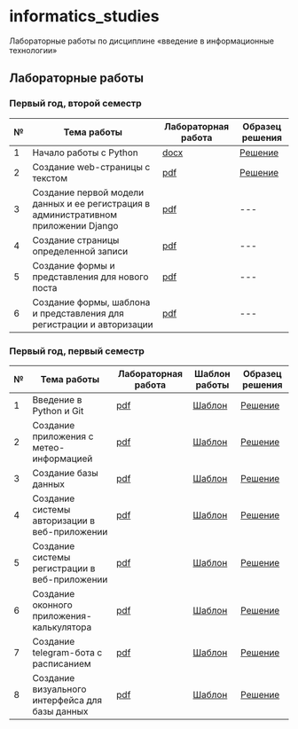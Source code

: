# informatics_studies

Лабораторные работы по дисциплине «введение в информационные технологии»

## Лабораторные работы

### Первый год, второй семестр

| № | Тема работы | Лабораторная работа | Образец решения |
|---|-------------|---------------------|-----------------|
| 1 | Начало работы с Python | [docx](laboratory_works/year_1/semester_2/laboratory_1.docx) | [Решение](https://github.com/PatriotRossii/informatics_laboratories_8) |
| 2 | Создание web-страницы с текстом | [pdf](laboratory_works/year_1/semester_2/laboratory_2.pdf) | [Решение](https://github.com/PatriotRossii/informatics_laboratories_9) |
| 3 | Создание первой модели данных и ее регистрация в административном приложении Django | [pdf](laboratory_works/year_1/semester_2/laboratory_3.pdf) | --- |
| 4 | Создание страницы определенной записи | [pdf](laboratory_works/year_1/semester_2/laboratory_4.pdf) | --- |
| 5 | Создание формы и представления для нового поста | [pdf](laboratory_works/year_1/semester_2/laboratory_5.pdf) | --- |
| 6 | Создание формы, шаблона и представления для регистрации и авторизации | [pdf](laboratory_works/year_1/semester_2/laboratory_6.pdf) | --- |

### Первый год, первый семестр

| № | Тема работы | Лабораторная работа | Шаблон работы | Образец решения |
|---|-------------|---------------------| ------------- | --------------- |
| 1 | Введение в Python и Git | [pdf](laboratory_works/year_1/semester_1/laboratory_1/task.pdf) | [Шаблон](https://github.com/BFI-2202/informatics_laboratories_0) | [Решение](https://github.com/PatriotRossii/informatics_laboratories_0) |
| 2 | Создание приложения с метео-информацией | [pdf](laboratory_works/year_1/semester_1/laboratory_2/task.pdf) | [Шаблон](https://github.com/BFI-2202/informatics_laboratories_1) | [Решение](https://github.com/PatriotRossii/informatics_laboratories_1) |
| 3 | Создание базы данных | [pdf](laboratory_works/year_1/semester_1/laboratory_3/task.pdf) | [Шаблон](https://github.com/BFI-2202/informatics_laboratories_2) | [Решение](https://github.com/PatriotRossii/informatics_laboratories_2) |
| 4 | Создание системы авторизации в веб-приложении | [pdf](laboratory_works/year_1/semester_1/laboratory_4/task.pdf) | [Шаблон](https://github.com/BFI-2202/informatics_laboratories_3) | [Решение](https://github.com/PatriotRossii/informatics_laboratories_3) |
| 5 | Создание системы регистрации в веб-приложении | [pdf](laboratory_works/year_1/semester_1/laboratory_5/task.pdf) | [Шаблон](https://github.com/BFI-2202/informatics_laboratories_4) | [Решение](https://github.com/PatriotRossii/informatics_laboratories_4) |
| 6 | Создание оконного приложения-калькулятора | [pdf](laboratory_works/year_1/semester_1/laboratory_6/task.pdf) | [Шаблон](https://github.com/BFI-2202/informatics_laboratories_5) | [Решение](https://github.com/PatriotRossii/informatics_laboratories_5) |
| 7 | Создание telegram-бота с расписанием | [pdf](laboratory_works/year_1/semester_1/laboratory_7/task.pdf) | [Шаблон](https://github.com/BFI-2202/informatics_laboratories_6) | [Решение](https://github.com/PatriotRossii/informatics_laboratories_6) |
| 8 | Создание визуального интерфейса для базы данных | [pdf](laboratory_works/year_1/semester_1/laboratory_8/task.pdf) | [Шаблон](https://github.com/BFI-2202/informatics_laboratories_7) | [Решение](https://github.com/PatriotRossii/informatics_laboratories_7) |
